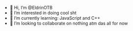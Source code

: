 - 👋 Hi, I’m @EldrinOTB
- 👀 I’m interested in doing cool sht
- 🌱 I’m currently learning: JavaScript and C++
- 💞️ I’m looking to collaborate on nothing atm
das all for now
